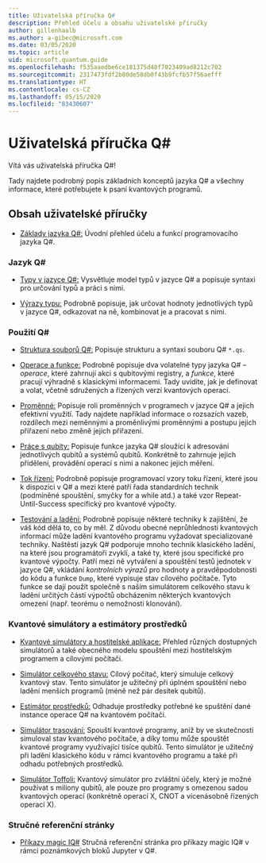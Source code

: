 ```yaml
---
title: Uživatelská příručka Q#
description: Přehled účelu a obsahu uživatelské příručky
author: gillenhaalb
ms.author: a-gibec@microsoft.com
ms.date: 03/05/2020
ms.topic: article
uid: microsoft.quantum.guide
ms.openlocfilehash: f535aaedbe6ce181375d48f7023409ad8212c702
ms.sourcegitcommit: 2317473fdf2b80de58db0f43b9fcfb57f56aefff
ms.translationtype: HT
ms.contentlocale: cs-CZ
ms.lasthandoff: 05/15/2020
ms.locfileid: "83430607"
---
```

# <a name="the-q-user-guide"></a>Uživatelská příručka Q#

Vítá vás uživatelská příručka Q#! 

Tady najdete podrobný popis základních konceptů jazyka Q# a všechny informace, které potřebujete k psaní kvantových programů.

## <a name="user-guide-contents"></a>Obsah uživatelské příručky

- [Základy jazyka Q#:](xref:microsoft.quantum.guide.basics) Úvodní přehled účelu a funkcí programovacího jazyka Q#. 

### <a name="q-language"></a>Jazyk Q#

- [Typy v jazyce Q#:](xref:microsoft.quantum.guide.types) Vysvětluje model typů v jazyce Q# a popisuje syntaxi pro určování typů a práci s nimi.

- [Výrazy typu:](xref:microsoft.quantum.guide.expressions) Podrobně popisuje, jak určovat hodnoty jednotlivých typů v jazyce Q#, odkazovat na ně, kombinovat je a pracovat s nimi. 

### <a name="using-q"></a>Použití Q#

- [Struktura souborů Q#:](xref:microsoft.quantum.guide.filestructure) Popisuje strukturu a syntaxi souboru Q# `*.qs`.

- [Operace a funkce:](xref:microsoft.quantum.guide.operationsfunctions) Podrobně popisuje dva volatelné typy jazyka Q# – *operace*, které zahrnují akci s qubitovými registry, a *funkce*, které pracují výhradně s klasickými informacemi. 
    Tady uvidíte, jak je definovat a volat, včetně sdružených a řízených verzí kvantových operací.

- [Proměnné:](xref:microsoft.quantum.guide.variables) Popisuje roli proměnných v programech v jazyce Q# a jejich efektivní využití. 
    Tady najdete například informace o rozsazích vazeb, rozdílech mezi neměnnými a proměnlivými proměnnými a postupu jejich přiřazení nebo změně jejich přiřazení.

- [Práce s qubity:](xref:microsoft.quantum.guide.qubits) Popisuje funkce jazyka Q# sloužící k adresování jednotlivých qubitů a systémů qubitů. 
    Konkrétně to zahrnuje jejich přidělení, provádění operací s nimi a nakonec jejich měření. 

- [Tok řízení:](xref:microsoft.quantum.guide.controlflow) Podrobně popisuje programovací vzory toku řízení, které jsou k dispozici v Q# a mezi které patří řada standardních technik (podmíněné spouštění, smyčky for a while atd.) a také vzor Repeat-Until-Success specifický pro kvantové výpočty.

- [Testování a ladění:](xref:microsoft.quantum.guide.testingdebugging) Podrobně popisuje některé techniky k zajištění, že váš kód dělá to, co by měl. 
    Z důvodu obecné neprůhlednosti kvantových informací může ladění kvantového programu vyžadovat specializované techniky. 
    Naštěstí jazyk Q# podporuje mnoho technik klasického ladění, na které jsou programátoři zvyklí, a také ty, které jsou specifické pro kvantové výpočty. Patří mezi ně vytváření a spouštění testů jednotek v jazyce Q#, vkládání *kontrolních výrazů* pro hodnoty a pravděpodobnosti do kódu a funkce `Dump`, které vypisuje stav cílového počítače. 
    Tyto funkce se dají použít společně s naším simulátorem celkového stavu k ladění určitých částí výpočtů obcházením některých kvantových omezení (např. teorému o nemožnosti klonování).

### <a name="quantum-simulators-and-resource-estimators"></a>Kvantové simulátory a estimátory prostředků

- [Kvantové simulátory a hostitelské aplikace:](xref:microsoft.quantum.machines) Přehled různých dostupných simulátorů a také obecného modelu spouštění mezi hostitelským programem a cílovými počítači.

- [Simulátor celkového stavu:](xref:microsoft.quantum.machines.full-state-simulator) Cílový počítač, který simuluje celkový kvantový stav. Tento simulátor je užitečný při úplném spouštění nebo ladění menších programů (méně než pár desítek qubitů).

- [Estimátor prostředků:](xref:microsoft.quantum.machines.resources-estimator) Odhaduje prostředky potřebné ke spuštění dané instance operace Q# na kvantovém počítači.

- [Simulátor trasování:](xref:microsoft.quantum.machines.qc-trace-simulator.intro) Spouští kvantové programy, aniž by ve skutečnosti simuloval stav kvantového počítače, a díky tomu může spouštět kvantové programy využívající tisíce qubitů. Tento simulátor je užitečný při ladění klasického kódu v rámci kvantového programu a také při odhadu potřebných prostředků.

- [Simulátor Toffoli:](xref:microsoft.quantum.machines.toffoli-simulator) Kvantový simulátor pro zvláštní účely, který je možné používat s miliony qubitů, ale pouze pro programy s omezenou sadou kvantových operací (konkrétně operací X, CNOT a vícenásobně řízených operací X).

### <a name="quick-reference-pages"></a>Stručné referenční stránky

- [Příkazy magic IQ#](xref:microsoft.quantum.guide.quickref.iqsharp) Stručná referenční stránka pro příkazy magic IQ# v rámci poznámkových bloků Jupyter v Q#.
